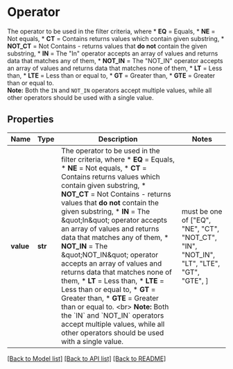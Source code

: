 # Operator

The operator to be used in the filter criteria, where   * **EQ**  = Equals,   * **NE** = Not equals,   * **CT**  = Contains returns values which contain given substring,   * **NOT_CT** = Not Contains - returns values that **do not** contain the given substring,   * **IN** = The \"In\" operator accepts an array of values and returns data that matches any of them,   * **NOT_IN** = The \"NOT_IN\" operator accepts an array of values and returns data that matches none of them,   * **LT** = Less than,   * **LTE** = Less than or equal to,   * **GT**  = Greater than,   * **GTE** = Greater than or equal to.      <br> **Note:** Both the `IN` and `NOT_IN` operators accept multiple values, while all other operators should be used with a single value. 

## Properties
Name | Type | Description | Notes
------------ | ------------- | ------------- | -------------
**value** | **str** | The operator to be used in the filter criteria, where   * **EQ**  &#x3D; Equals,   * **NE** &#x3D; Not equals,   * **CT**  &#x3D; Contains returns values which contain given substring,   * **NOT_CT** &#x3D; Not Contains - returns values that **do not** contain the given substring,   * **IN** &#x3D; The \&quot;In\&quot; operator accepts an array of values and returns data that matches any of them,   * **NOT_IN** &#x3D; The \&quot;NOT_IN\&quot; operator accepts an array of values and returns data that matches none of them,   * **LT** &#x3D; Less than,   * **LTE** &#x3D; Less than or equal to,   * **GT**  &#x3D; Greater than,   * **GTE** &#x3D; Greater than or equal to.      &lt;br&gt; **Note:** Both the &#x60;IN&#x60; and &#x60;NOT_IN&#x60; operators accept multiple values, while all other operators should be used with a single value.  |  must be one of ["EQ", "NE", "CT", "NOT_CT", "IN", "NOT_IN", "LT", "LTE", "GT", "GTE", ]

[[Back to Model list]](../README.md#documentation-for-models) [[Back to API list]](../README.md#documentation-for-api-endpoints) [[Back to README]](../README.md)


